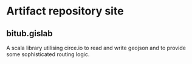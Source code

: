 # Artifact repository site
## bitub.gislab

A scala library utilising circe.io to read and write geojson and to provide some sophisticated routing logic.